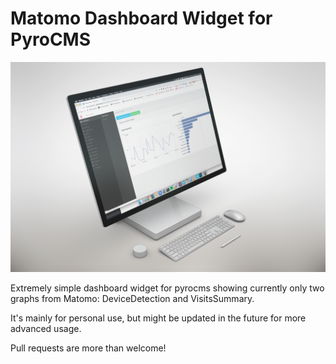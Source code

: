 # Matomo Dashboard Widget for PyroCMS

![Image showing how matomo dashboard widget for Pyro Cms looks](https://github.com/pixney/matomo_widget-extension/blob/master/matomo_widget-extension.png)

Extremely simple dashboard widget for pyrocms showing currently only two graphs from
Matomo: DeviceDetection and VisitsSummary.

It's mainly for personal use, but might be updated in the future for more advanced
usage.

Pull requests are more than welcome!

